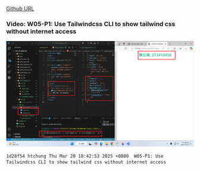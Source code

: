 [Github URL](https://github.com/clw516/1132-1N-demo-58.git)

### Video: W05-P1: Use Tailwindcss CLI to show tailwind css without internet access

![](w05-p1.png)

```
1d28f54 htchung Thu Mar 20 18:42:53 2025 +0800  W05-P1: Use Tailwindcss CLI to show tailwind css without internet access
```
